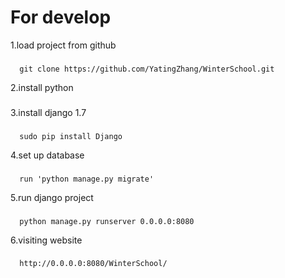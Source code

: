 For develop
=====
1.load project from github
### 
      git clone https://github.com/YatingZhang/WinterSchool.git
  
2.install python
### 
3.install django 1.7
###
      sudo pip install Django
4.set up database
###
      run 'python manage.py migrate'
5.run django project
###
      python manage.py runserver 0.0.0.0:8080
6.visiting website
###
      http://0.0.0.0:8080/WinterSchool/
